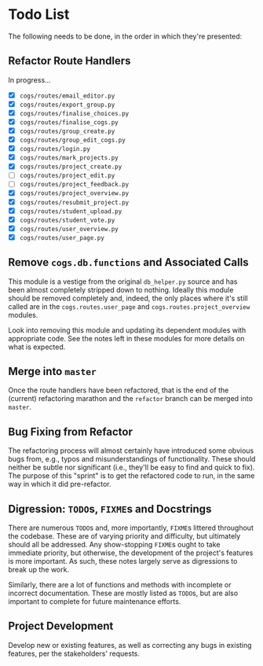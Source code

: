 # Todo List

The following needs to be done, in the order in which they're presented:

## Refactor Route Handlers

In progress...

* [X] `cogs/routes/email_editor.py`
* [X] `cogs/routes/export_group.py`
* [X] `cogs/routes/finalise_choices.py`
* [X] `cogs/routes/finalise_cogs.py`
* [X] `cogs/routes/group_create.py`
* [X] `cogs/routes/group_edit_cogs.py`
* [X] `cogs/routes/login.py`
* [X] `cogs/routes/mark_projects.py`
* [X] `cogs/routes/project_create.py`
* [ ] `cogs/routes/project_edit.py`
* [ ] `cogs/routes/project_feedback.py`
* [X] `cogs/routes/project_overview.py`
* [X] `cogs/routes/resubmit_project.py`
* [X] `cogs/routes/student_upload.py`
* [X] `cogs/routes/student_vote.py`
* [X] `cogs/routes/user_overview.py`
* [X] `cogs/routes/user_page.py`

## Remove `cogs.db.functions` and Associated Calls

This module is a vestige from the original `db_helper.py` source and has
been almost completely stripped down to nothing. Ideally this module
should be removed completely and, indeed, the only places where it's
still called are in the `cogs.routes.user_page` and
`cogs.routes.project_overview` modules.

Look into removing this module and updating its dependent modules with
appropriate code. See the notes left in these modules for more details
on what is expected.

## Merge into `master`

Once the route handlers have been refactored, that is the end of the
(current) refactoring marathon and the `refactor` branch can be merged
into `master`.

## Bug Fixing from Refactor

The refactoring process will almost certainly have introduced some
obvious bugs from, e.g., typos and misunderstandings of functionality.
These should neither be subtle nor significant (i.e., they'll be easy to
find and quick to fix). The purpose of this "sprint" is to get the
refactored code to run, in the same way in which it did pre-refactor.

## Digression: `TODO`s, `FIXME`s and Docstrings

There are numerous `TODO`s and, more importantly, `FIXME`s littered
throughout the codebase. These are of varying priority and difficulty,
but ultimately should all be addressed. Any show-stopping `FIXME`s ought
to take immediate priority, but otherwise, the development of the
project's features is more important. As such, these notes largely serve
as digressions to break up the work.

Similarly, there are a lot of functions and methods with incomplete or
incorrect documentation. These are mostly listed as `TODO`s, but are
also important to complete for future maintenance efforts.

## Project Development

Develop new or existing features, as well as correcting any bugs in
existing features, per the stakeholders' requests.
